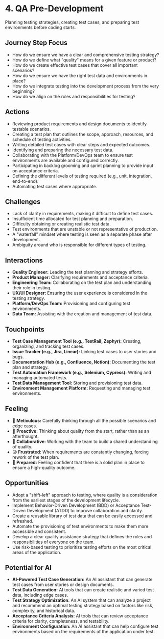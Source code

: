 # 4. QA Pre-Development

Planning testing strategies, creating test cases, and preparing test environments before coding starts.

## Journey Step Focus

*   How do we ensure we have a clear and comprehensive testing strategy?
*   How do we define what "quality" means for a given feature or product?
*   How do we create effective test cases that cover all important scenarios?
*   How do we ensure we have the right test data and environments in place?
*   How do we integrate testing into the development process from the very beginning?
*   How do we align on the roles and responsibilities for testing?

## Actions

*   Reviewing product requirements and design documents to identify testable scenarios.
*   Creating a test plan that outlines the scope, approach, resources, and schedule of testing activities.
*   Writing detailed test cases with clear steps and expected outcomes.
*   Identifying and preparing the necessary test data.
*   Collaborating with the Platform/DevOps team to ensure test environments are available and configured correctly.
*   Participating in backlog grooming and sprint planning to provide input on acceptance criteria.
*   Defining the different levels of testing required (e.g., unit, integration, end-to-end).
*   Automating test cases where appropriate.

## Challenges

*   Lack of clarity in requirements, making it difficult to define test cases.
*   Insufficient time allocated for test planning and preparation.
*   Difficulty obtaining or creating realistic test data.
*   Test environments that are unstable or not representative of production.
*   A "waterfall" mindset where testing is seen as a separate phase after development.
*   Ambiguity around who is responsible for different types of testing.

## Interactions

*   **Quality Engineer:** Leading the test planning and strategy efforts.
*   **Product Manager:** Clarifying requirements and acceptance criteria.
*   **Engineering Team:** Collaborating on the test plan and understanding their role in testing.
*   **UX/UI Designer:** Ensuring the user experience is considered in the testing strategy.
*   **Platform/DevOps Team:** Provisioning and configuring test environments.
*   **Data Team:** Assisting with the creation and management of test data.

## Touchpoints

*   **Test Case Management Tool (e.g., TestRail, Zephyr):** Creating, organizing, and tracking test cases.
*   **Issue Tracker (e.g., Jira, Linear):** Linking test cases to user stories and bugs.
*   **Documentation Hub (e.g., Confluence, Notion):** Documenting the test plan and strategy.
*   **Test Automation Framework (e.g., Selenium, Cypress):** Writing and managing automated tests.
*   **Test Data Management Tool:** Storing and provisioning test data.
*   **Environment Management Platform:** Requesting and managing test environments.

## Feeling

*   🧐 **Meticulous:** Carefully thinking through all the possible scenarios and edge cases.
*   🤔 **Proactive:** Thinking about quality from the start, rather than as an afterthought.
*   🤝 **Collaborative:** Working with the team to build a shared understanding of quality.
*   😥 **Frustrated:** When requirements are constantly changing, forcing rework of the test plan.
*   💪 **Prepared:** Feeling confident that there is a solid plan in place to ensure a high-quality outcome.

## Opportunities

*   Adopt a "shift-left" approach to testing, where quality is a consideration from the earliest stages of the development lifecycle.
*   Implement Behavior-Driven Development (BDD) or Acceptance Test-Driven Development (ATDD) to improve collaboration and clarity.
*   Create a reusable library of test data that can be easily accessed and refreshed.
*   Automate the provisioning of test environments to make them more accessible and consistent.
*   Develop a clear quality assistance strategy that defines the roles and responsibilities of everyone on the team.
*   Use risk-based testing to prioritize testing efforts on the most critical areas of the application.

## Potential for AI

*   **AI-Powered Test Case Generation:** An AI assistant that can generate test cases from user stories or design documents.
*   **Test Data Generation:** AI tools that can create realistic and varied test data, including edge cases.
*   **Test Strategy Optimization:** An AI system that can analyze a project and recommend an optimal testing strategy based on factors like risk, complexity, and historical data.
*   **Acceptance Criteria Analysis:** AI tools that can review acceptance criteria for clarity, completeness, and testability.
*   **Environment Configuration:** An AI assistant that can help configure test environments based on the requirements of the application under test.
